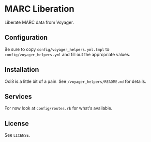 # MARC Liberation

Liberate MARC data from Voyager.

## Configuration

Be sure to copy `config/voyager_helpers.yml.tmpl` to `config/voyager_helpers.yml`
and fill out the appropriate values.

## Installation

Oci8 is a little bit of a pain. See `/voyager_helpers/README.md` for details.

## Services

For now look at `config/routes.rb` for what's available.

## License

See `LICENSE`.
